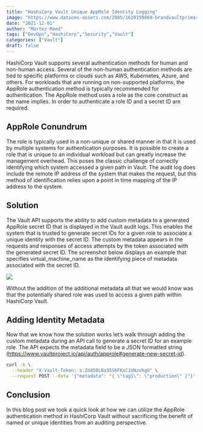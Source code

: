 ```yaml
---
title: "HashiCorp Vault Unique AppRole Identity Logging"
image: "https://www.datocms-assets.com/2885/1620159869-brandvaultprimaryattributedcolor.svg"
date: "2021-12-01"
author: "Martez Reed"
tags: ["DevOps","HashiCorp","Security","Vault"]
categories: ["Vault"]
draft: false
---
```


HashiCorp Vault supports several authentication methods for human and non-human access. Several of the non-human authentication methods are tied to specific platforms or clouds such as AWS, Kubernetes, Azure, and others. For workloads that are running on non-supported platforms, the AppRole authentication method is typically recommended for authentication. The AppRole method uses a role as the core construct as the name implies. In order to authenticate a role ID and a secret ID are required.

## AppRole Conundrum
The role is typically used in a non-unique or shared manner in that it is used by multiple systems for authentication purposes. It is possible to create a role that is unique to an individual workload but can greatly increase the management overhead. This poses the classic challenge of correctly identifying which system accessed a given path in Vault. The audit log does include the remote IP address of the system that makes the request, but this method of identification relies upon a point in time mapping of the IP address to the system.

## Solution
The Vault API supports the ability to add custom metadata to a generated AppRole secret ID that is displayed in the Vault audit logs. This enables the system that is trusted to generate secret IDs for a given role to associate a unique identity with the secret ID. The custom metadata appears in the requests and responses of access attempts by the token associated with the generated secret ID. The screenshot below displays an example that specifies virtual_machine_name as the identifying piece of metadata associated with the secret ID.

![](https://s3.us-west-2.amazonaws.com/greenreedtech.com/hashicorp-vault-unique-approle-identity-logging/vault-approle-unique-identity.png)

Without the addition of the additional metadata all that we would know was that the potentially shared role was used to access a given path within HashiCorp Vault.

## Adding Identity Metadata
Now that we know how the solution works let’s walk through adding the custom metadata during an API call to generate a secret ID for an example role. The API expects the metadata field to be a JSON formatted string (https://www.vaultproject.io/api/auth/approle#generate-new-secret-id).

```bash
curl -k \
  --header "X-Vault-Token: s.Zdd50L8a35S6FKxC1UNzvhgU" \
  --request POST --data '{"metadata": "{ \"tag1\": \"production\" }"}' \         https://127.0.0.1:8200/v1/auth/approle/role/vsphereapp/secret-id
```

## Conclusion
In this blog post we took a quick look at how we can utilize the AppRole authentication method in HashiCorp Vault without sacrificing the benefit of named or unique identities from an auditing perspective.
